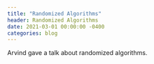 ```yaml
---
title: "Randomized Algorithms"
header: Randomized Algorithms
date: 2021-03-01 00:00:00 -0400
categories: blog
---
```


Arvind gave a talk about randomized algorithms.

